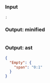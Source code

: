 ### Input
```js
;
```

### Output: minified
```js
```

### Output: ast
```json
{
  "Empty": {
    "span": "0:1"
  }
}
```
